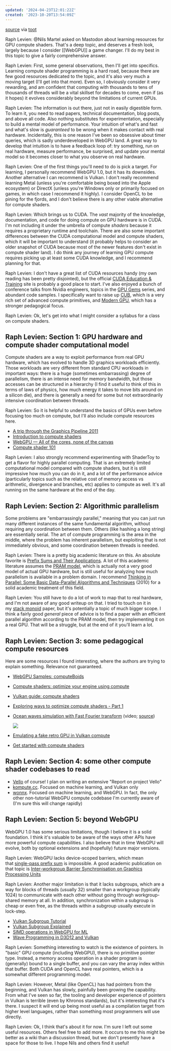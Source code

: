 ```yaml
---
updated: '2024-04-23T12:01:22Z'
created: '2023-10-20T13:54:09Z'
---
```

[source](https://xi.zulipchat.com/#narrow/stream/197075-gpu/topic/Learning.20resources.20for.20compute.20shaders) via [toot](https://mastodon.online/@raph/109617071186970778)

Raph Levien: @Nils Martel asked on Mastodon about learning resources for GPU compute shaders. That's a deep topic, and deserves a fresh look, largely because I consider [[WebGPU]] a game changer. I'll do my best in this topic to give a fairly comprehensive answer.

Raph Levien: First, some general observations, then I'll get into specifics. Learning compute shader programming is a hard road, because there are few good resources dedicated to the topic, and it's also very much a moving target (I'll get into that more). Even so, I obviously consider it very rewarding, and am confident that computing with thousands to tens of thousands of threads will be a vital skillset for decades to come, even if (as it hopes) it evolves considerably beyond the limitations of current GPUs.

Raph Levien: The information is out there, just not in easily digestible form. To learn it, you need to read papers, technical documentation, blog posts, and above all code. Also nothing substitutes for experimentation, especially to build a mental model of performance. Your intuition of what's and fast and what's slow is _guaranteed_ to be wrong when it makes contact with real hardware. Incidentally, this is one reason I've been so obsessive about timer queries, which is sadly underdeveloped in WebGPU land. A great way to develop that intuition is to have a feedback loop of: try something, run on real hardware, measure performance, be surprised, and update your mental model so it becomes closer to what you observe on real hardware.

Raph Levien: One of the first things you'll need to do is pick a target. For learning, I personally recommend WebGPU 1.0, but it has its downsides. Another alternative I can recommend is Vulkan. I don't really recommend learning Metal (unless you're comfortable being boxed into the Apple ecosystem) or DirectX (unless you're Windows only or primarily focused on games, in which case I recommend it highly). I consider OpenCL to be pining for the fjords, and I don't believe there is any other viable alternative for compute shaders.

Raph Levien: Which brings us to CUDA. The _vast_ majority of the knowledge, documentation, and code for doing compute on GPU hardware is in CUDA. I'm not including it under the umbrella of compute _shaders_ because it requires a proprietary runtime and toolchain. There are also some important differences between the CUDA computational model and compute shaders, which it will be important to understand (it probably helps to consider an older snapshot of CUDA because most of the newer features don't exist in compute shader land). I do think any journey of learning GPU compute requires picking up at least some CUDA knowledge, and I recommend planning for that.

Raph Levien: I don't have a great list of CUDA resources handy (my own reading has been pretty disjointed), but the official [CUDA Education & Training](https://developer.nvidia.com/cuda-education-training) site is probably a good place to start. I've also enjoyed a bunch of conference talks from Nvidia engineers, topics in the [GPU Gems](https://developer.nvidia.com/gpugems/gpugems/contributors) series, and abundant code samples. I specifically want to raise up [CUB](https://nvlabs.github.io/cub/), which is a very rich set of advanced compute primitives, and [Modern GPU](https://github.com/moderngpu/moderngpu), which has a stronger pedagogical focus.

Raph Levien: Ok, let's get into what I might consider a syllabus for a class on compute shaders.

## Raph Levien: Section 1: GPU hardware and compute shader computational model

Compute shaders are a way to exploit performance from real GPU hardware, which has evolved to handle 3D graphics workloads efficiently. Those workloads are very different from standard CPU workloads in important ways: there is a huge (sometimes embarrassing) degree of parallelism, there is an intense need for memory bandwidth, but those accesses can be structured in a hierarchy (I find it useful to think of this in terms of laws of physics, how much energy it takes to move bits around on a silicon die), and there is generally a need for some but not extraordinarily intensive coordination between threads.

Raph Levien: So it is helpful to understand the basics of GPUs even before focusing too much on compute, but I'll also include compute resources here.

-   [A trip through the Graphics Pipeline 2011](https://fgiesen.wordpress.com/2011/07/09/a-trip-through-the-graphics-pipeline-2011-index/)
-   [Introduction to compute shaders](https://anteru.net/blog/2018/intro-to-compute-shaders/)
-   [WebGPU — All of the cores, none of the canvas](https://surma.dev/things/webgpu/)
-   [Compute shader 101](https://github.com/googlefonts/compute-shader-101)

Raph Levien: I also strongly recommend experimenting with ShaderToy to get a flavor for highly parallel computing. That is an extremely limited computational model compared with compute shaders, but it is still impressive how much you can do in it, and a lot of the performance advice (particularly topics such as the relative cost of memory access vs arithmetic, divergence and branches, etc) applies to compute as well. It's all running on the same hardware at the end of the day.

## Raph Levien: Section 2: Algorithmic parallelism

Some problems are "embarrassingly parallel," meaning that you can just run many different instances of the same fundamental algorithm, without requiring any coordination between them. Others (like hashing a long string) are essentially serial. The art of compute programming is the area in the middle, where the problem has inherent parallelism, but exploiting that is not immediately obvious, and some coordination between threads is needed.

Raph Levien: There is a pretty big academic literature on this. An absolute favorite is [Prefix Sums and Their Applications](https://www.cs.cmu.edu/~guyb/papers/Ble93.pdf). A lot of this academic literature assumes the [PRAM model](https://en.wikipedia.org/wiki/Parallel_RAM), which is actually not a very good model of actual GPU hardware, but is still useful for analyzing how much parallelism is available in a problem domain. I recommend [Thinking in Parallel: Some Basic Data-Parallel Algorithms and Techniques](https://users.umiacs.umd.edu/~vishkin/PUBLICATIONS/classnotes.pdf) (2010) for a solid academic treatment of this field.

Raph Levien: You still have to do a lot of work to map that to real hardware, and I'm not aware of any good writeup on that. I tried to touch on it in my [stack monoid](https://arxiv.org/abs/2205.11659) paper, but it's potentially a topic of much bigger scope. I think a fairly good _general_ piece of advice is to find a paper with an efficient parallel algorithm according to the PRAM model, then try implementing it on a real GPU. That will be a struggle, but at the end of it you'll learn a lot.

## Raph Levien: Section 3: some pedagogical compute resources

Here are some resources I found interesting, where the authors are trying to explain something. Relevance not guaranteed.

-   [WebGPU Samples: computeBoids](https://austin-eng.com/webgpu-samples/samples/computeBoids)
-   [Compute shaders: optimize your engine using compute](https://gpuopen.com/videos/optimize-your-engine-using-compute/)
-   [Vulkan guide: compute shaders](https://vkguide.dev/docs/gpudriven/compute_shaders/)
-   [Exploring ways to optimize compute shaders - Part 1](https://frguthmann.github.io/posts/compute_shaders/)
-   [Ocean waves simulation with Fast Fourier transform](https://www.youtube.com/watch?v=kGEqaX4Y4bQ) (video; [source](https://github.com/gasgiant/FFT-Ocean))
    
    [![](https://uploads.zulipusercontent.net/bbf49b6fdad688481153dccdc1927385ff7bc18e/68747470733a2f2f692e7974696d672e636f6d2f76692f6b474571615834593462512f64656661756c742e6a7067)](https://www.youtube.com/watch?v=kGEqaX4Y4bQ)
    
-   [Emulating a fake retro GPU in Vulkan compute](https://themaister.net/blog/2019/10/12/emulating-a-fake-retro-gpu-in-vulkan-compute/)
-   [Get started with compute shaders](https://community.arm.com/arm-community-blogs/b/graphics-gaming-and-vr-blog/posts/get-started-with-compute-shaders)

## Raph Levien: Section 4: some other compute shader codebases to read

-   [Vello](https://github.com/linebender/vello) of course! I plan on writing an extensive "Report on project Vello"
-   [kompute.cc](https://kompute.cc/). Focused on machine learning, and Vulkan only
-   [wonnx](https://github.com/webonnx/wonnx). Focused on machine learning, and WebGPU. In fact, the only other non-tutorial WebGPU compute codebase I'm currently aware of (I'm sure this will change rapidly)

## Raph Levien: Section 5: beyond WebGPU

WebGPU 1.0 has some serious limitations, though I believe it is a solid foundation. I think it's valuable to be aware of the ways other APIs have more powerful compute capabilities. I also believe that in time WebGPU will evolve, both by optional extensions and (hopefully) future major versions.

Raph Levien: WebGPU lacks device-scoped barriers, which mean that [single-pass prefix sum](https://research.nvidia.com/publication/2016-03_single-pass-parallel-prefix-scan-decoupled-look-back) is impossible. A good academic publication on that topic is [Inter-workgroup Barrier Synchronisation on Graphics Processing Units](https://users.soe.ucsc.edu/~tsorensen/files/phdthesis.pdf)

Raph Levien: Another major limitation is that it lacks subgroups, which are a way for blocks of threads (usually 32) smaller than a workgroup (typically 1024) to communicate with each other without going through workgroup-shared memory at all. In addition, synchronization within a subgroup is cheap or even free, as the threads within a subgroup usually execute in lock-step.

-   [Vulkan Subgroup Tutorial](https://www.khronos.org/blog/vulkan-subgroup-tutorial)
-   [Vulkan Subgroup Explained](https://www.khronos.org/assets/uploads/developers/library/2018-vulkan-devday/06-subgroups.pdf)
-   [SIMD operations in WebGPU for ML](https://www.w3.org/2020/06/machine-learning-workshop/talks/simd_operations_in_webgpu_for_ml.html)
-   [Wave Programming in D3D12 and Vulkan](https://gpuopen.com/wp-content/uploads/2017/07/GDC2017-Wave-Programming-D3D12-Vulkan.pdf)

Raph Levien: Something interesting to watch is the existence of pointers. In "basic" GPU compute (including WebGPU), there is no primitive pointer type. Instead, a memory access operation in a shader program is (generally) bound to a single buffer, and you can vary the array index within that buffer. Both CUDA and OpenCL have real pointers, which is a somewhat different programming model.

Raph Levien: However, Metal (like OpenCL) has had pointers from the beginning, and Vulkan has slowly, painfully been growing the capability. From what I've seen so far, the tooling and developer experience of pointers in Vulkan is terrible (even by Khronos standards), but it's interesting that it's there. I suspect it will end up being most useful as a compilation target from higher level languages, rather than something most programmers will use directly.

Raph Levien: Ok, I think that's about it for now. I'm sure I left out some useful resources. Others feel free to add more. It occurs to me this might be better as a wiki than a discussion thread, but we don't presently have a space for those to live. I hope Nils and others find it useful!